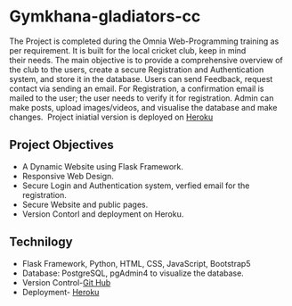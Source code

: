 # Gymkhana-gladiators-cc
The Project is completed during the Omnia Web-Programming training as per requirement. It is built for the local cricket club, keep in mind their needs. The main objective is to provide a comprehensive overview of the club to the users, create a secure Registration and Authentication system, and store it in the database. Users can send Feedback, request contact via sending an email. For Registration, a confirmation email is mailed to the user; the user needs to verify it for registration. Admin can make posts, upload images/videos, and visualise the database and make changes. 
Project iniatial version is deployed on [Heroku](https://helsinki-gymkhana-cc.herokuapp.com)
## Project Objectives
- A Dynamic Website using Flask Framework.
- Responsive Web Design.
- Secure Login and Authentication system, verfied email for the registration.
- Secure Website and public pages.
- Version Contorl and deployment on Heroku.
## Technilogy
- Flask Framework, Python, HTML, CSS, JavaScript, Bootstrap5
- Database: PostgreSQL, pgAdmin4 to visualize the database.
- Version Control-[Git Hub](https://github.com/AttiR/Gymkhana-gladiators-cc)
- Deployment- [Heroku](https://helsinki-gymkhana-cc.herokuapp.com)

